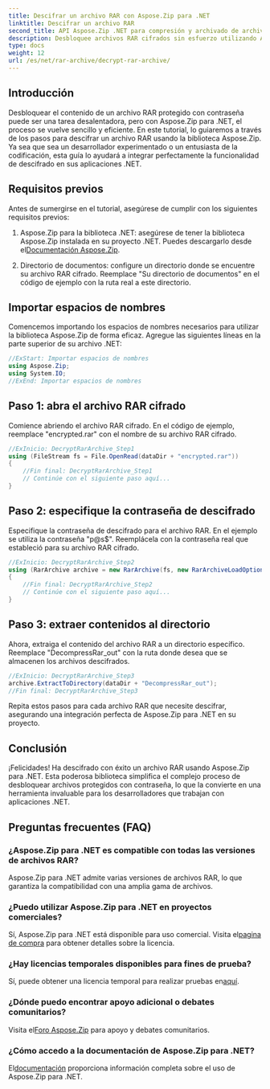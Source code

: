 ```yaml
---
title: Descifrar un archivo RAR con Aspose.Zip para .NET
linktitle: Descifrar un archivo RAR
second_title: API Aspose.Zip .NET para compresión y archivado de archivos
description: Desbloquee archivos RAR cifrados sin esfuerzo utilizando Aspose.Zip para .NET. Siga nuestra guía paso a paso para una integración perfecta y un descifrado eficiente.
type: docs
weight: 12
url: /es/net/rar-archive/decrypt-rar-archive/
---
```


## Introducción

Desbloquear el contenido de un archivo RAR protegido con contraseña puede ser una tarea desalentadora, pero con Aspose.Zip para .NET, el proceso se vuelve sencillo y eficiente. En este tutorial, lo guiaremos a través de los pasos para descifrar un archivo RAR usando la biblioteca Aspose.Zip. Ya sea que sea un desarrollador experimentado o un entusiasta de la codificación, esta guía lo ayudará a integrar perfectamente la funcionalidad de descifrado en sus aplicaciones .NET.

## Requisitos previos

Antes de sumergirse en el tutorial, asegúrese de cumplir con los siguientes requisitos previos:

1.  Aspose.Zip para la biblioteca .NET: asegúrese de tener la biblioteca Aspose.Zip instalada en su proyecto .NET. Puedes descargarlo desde el[Documentación Aspose.Zip](https://reference.aspose.com/zip/net/).

2. Directorio de documentos: configure un directorio donde se encuentre su archivo RAR cifrado. Reemplace "Su directorio de documentos" en el código de ejemplo con la ruta real a este directorio.

## Importar espacios de nombres

Comencemos importando los espacios de nombres necesarios para utilizar la biblioteca Aspose.Zip de forma eficaz. Agregue las siguientes líneas en la parte superior de su archivo .NET:

```csharp
//ExStart: Importar espacios de nombres
using Aspose.Zip;
using System.IO;
//ExEnd: Importar espacios de nombres
```

## Paso 1: abra el archivo RAR cifrado

Comience abriendo el archivo RAR cifrado. En el código de ejemplo, reemplace "encrypted.rar" con el nombre de su archivo RAR cifrado.

```csharp
//ExInicio: DecryptRarArchive_Step1
using (FileStream fs = File.OpenRead(dataDir + "encrypted.rar"))
{
    //Fin final: DecryptRarArchive_Step1
    // Continúe con el siguiente paso aquí...
}
```

## Paso 2: especifique la contraseña de descifrado

Especifique la contraseña de descifrado para el archivo RAR. En el ejemplo se utiliza la contraseña "p@s$". Reemplácela con la contraseña real que estableció para su archivo RAR cifrado.

```csharp
//ExInicio: DecryptRarArchive_Step2
using (RarArchive archive = new RarArchive(fs, new RarArchiveLoadOptions() { DecryptionPassword = "p@s$" }))
{
    //Fin final: DecryptRarArchive_Step2
    // Continúe con el siguiente paso aquí...
}
```

## Paso 3: extraer contenidos al directorio

Ahora, extraiga el contenido del archivo RAR a un directorio específico. Reemplace "DecompressRar_out" con la ruta donde desea que se almacenen los archivos descifrados.

```csharp
//ExInicio: DecryptRarArchive_Step3
archive.ExtractToDirectory(dataDir + "DecompressRar_out");
//Fin final: DecryptRarArchive_Step3
```

Repita estos pasos para cada archivo RAR que necesite descifrar, asegurando una integración perfecta de Aspose.Zip para .NET en su proyecto.

## Conclusión

¡Felicidades! Ha descifrado con éxito un archivo RAR usando Aspose.Zip para .NET. Esta poderosa biblioteca simplifica el complejo proceso de desbloquear archivos protegidos con contraseña, lo que la convierte en una herramienta invaluable para los desarrolladores que trabajan con aplicaciones .NET.

## Preguntas frecuentes (FAQ)

### ¿Aspose.Zip para .NET es compatible con todas las versiones de archivos RAR?
Aspose.Zip para .NET admite varias versiones de archivos RAR, lo que garantiza la compatibilidad con una amplia gama de archivos.

### ¿Puedo utilizar Aspose.Zip para .NET en proyectos comerciales?
 Sí, Aspose.Zip para .NET está disponible para uso comercial. Visita el[pagina de compra](https://purchase.aspose.com/buy) para obtener detalles sobre la licencia.

### ¿Hay licencias temporales disponibles para fines de prueba?
 Sí, puede obtener una licencia temporal para realizar pruebas en[aquí](https://purchase.aspose.com/temporary-license/).

### ¿Dónde puedo encontrar apoyo adicional o debates comunitarios?
 Visita el[Foro Aspose.Zip](https://forum.aspose.com/c/zip/37) para apoyo y debates comunitarios.

### ¿Cómo accedo a la documentación de Aspose.Zip para .NET?
 El[documentación](https://reference.aspose.com/zip/net/) proporciona información completa sobre el uso de Aspose.Zip para .NET.

